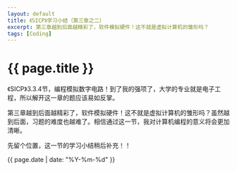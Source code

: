 ```yaml
---
layout: default
title: 《SICP》学习小结（第三章之二）
excerpt: 第三章越到后面越精彩了，软件模拟硬件！这不就是虚拟计算机的雏形吗？
tags: [Coding]
---
```

{{ page.title }}
================

《SICP》3.3.4节，编程模拟数字电路！到了我的强项了，大学的专业就是电子工程，所以解开这一章的题应该易如反掌。

第三章越到后面越精彩了，软件模拟硬件！这不就是虚拟计算机的雏形吗？虽然越到后面，习题的难度也越难了。相信通过这一节，我对计算机编程的意义将会更加清晰。

先留个位置，这一节的学习小结稍后补充！！

{{ page.date | date: "%Y-%m-%d" }}
